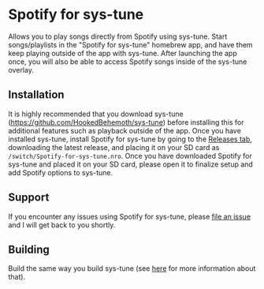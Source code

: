 # Spotify for sys-tune
Allows you to play songs directly from Spotify using sys-tune. Start songs/playlists in the "Spotify for sys-tune" homebrew app, and have them keep playing outside of the app with sys-tune. After launching the app once, you will also be able to access Spotify songs inside of the sys-tune overlay.

## Installation
It is highly recommended that you download sys-tune (https://github.com/HookedBehemoth/sys-tune) before installing this for additional features such as playback outside of the app. Once you have installed sys-tune, install Spotify for sys-tune by going to the [Releases tab](https://github.com/az2541/Spotify-for-sys-tune/releases), downloading the latest release, and placing it on your SD card as `/switch/Spotify-for-sys-tune.nro`. Once you have downloaded Spotify for sys-tune and placed it on your SD card, please open it to finalize setup and add Spotify options to sys-tune.

## Support
If you encounter any issues using Spotify for sys-tune, please [file an issue](https://github.com/az2541/Spotify-for-sys-tune/issues) and I will get back to you shortly.

## Building
Build the same way you build sys-tune (see [here](https://github.com/HookedBehemoth/sys-tune) for more information about that).
